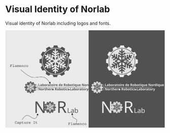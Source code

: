 # Visual Identity of Norlab

Visual identity of Norlab including logos and fonts.

![./svg/norlab_logo_all.svg](./svg/norlab_logo_all.svg)
